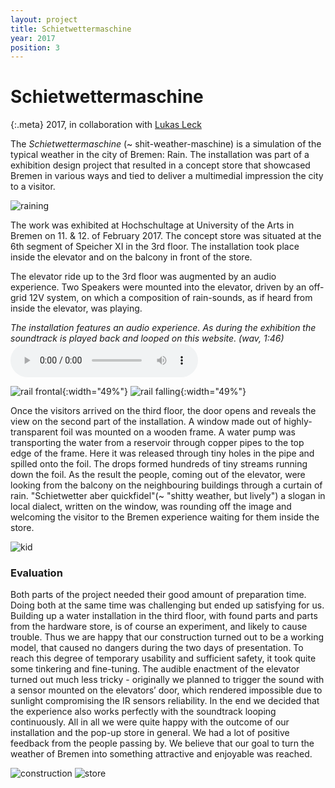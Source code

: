 ```yaml
---
layout: project
title: Schietwettermaschine
year: 2017
position: 3
---
```


# Schietwettermaschine

{:.meta}
2017, in collaboration with [Lukas Leck](http://lukasleck.work)

The *Schietwettermaschine* (~ shit-weather-maschine) is a simulation of the typical weather in the city of Bremen: Rain. The installation was part of a exhibition design project that resulted in a concept store that showcased Bremen in various ways and tied to deliver a multimedial impression the city to a visitor.

![raining](/schietwettermaschine-Rain_02.gif)

The work was exhibited at Hochschultage at University of the Arts in Bremen on 11. & 12. of February 2017. The concept store was situated at the 6th segment of Speicher XI in the 3rd floor. The installation took place inside the elevator and on the balcony in front of the store.

The elevator ride up to the 3rd floor was augmented by an audio experience. Two Speakers were mounted into the elevator, driven by an off-grid 12V system, on which a composition of rain-sounds, as if heard from inside the elevator, was playing.

*The installation features an audio experience. As during the exhibition the soundtrack is played back and looped on this website. (wav, 1:46)*
<audio src="Rain.wav" autoplay controls="controls" loop="true">The track cannot be played back in your browser.</audio>

![rail frontal](/schietwettermaschine-frontal.jpg){:width="49%"}
![rail falling](/schietwettermaschine-falling_02.jpg){:width="49%"}

Once the visitors arrived on the third floor, the door opens and reveals the view on the second part of the installation. A window made out of highly-transparent foil was mounted on a wooden frame. A water pump was transporting the water from a reservoir through copper pipes to the top edge of the frame. Here it was released through tiny holes in the pipe and spilled onto the foil. The drops formed hundreds of tiny streams running down the foil. As the result the people, coming out of the elevator, were looking from the balcony on the neighbouring buildings through a curtain of rain.
"Schietwetter aber quickfidel"(~ "shitty weather, but lively") a slogan in local dialect, written on the window, was rounding off the image and welcoming the visitor to the Bremen experience waiting for them inside the store.

![kid](/schietwettermaschine-kid.jpg)

### Evaluation

Both parts of the project needed their good amount of preparation time. Doing both at the same time was challenging but ended up satisfying for us. Building up a water installation in the third floor, with found parts and parts from the hardware store, is of course an experiment, and likely to cause trouble. Thus we are happy that our construction turned out to be a working model, that caused no dangers during the two days of presentation. To reach this degree of temporary usability and sufficient safety, it took quite some tinkering and fine-tuning. The audible enactment of the elevator turned out much less tricky - originally we planned to trigger the sound with a sensor mounted on the elevators’ door, which rendered impossible due to sunlight compromising the IR sensors reliability. In the end we decided that the experience also works perfectly with the soundtrack looping continuously. All in all we were quite happy with the outcome of our installation and the pop-up store in general. We had a lot of positive feedback from the people passing by. We believe that our goal to turn the weather of Bremen into something attractive and enjoyable was reached.

![construction](/schietwettermaschine-construction.jpg)
![store](/schietwettermaschine-cocept_store_inside.jpg)
